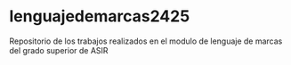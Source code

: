 # lenguajedemarcas2425
Repositorio de los trabajos realizados en el modulo de lenguaje de marcas del grado superior de ASIR
